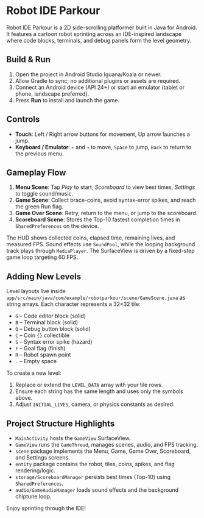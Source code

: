 # Robot IDE Parkour

Robot IDE Parkour is a 2D side-scrolling platformer built in Java for Android. It features a cartoon robot sprinting across an IDE-inspired landscape where code blocks, terminals, and debug panels form the level geometry.

## Build & Run
1. Open the project in Android Studio Iguana/Koala or newer.
2. Allow Gradle to sync; no additional plugins or assets are required.
3. Connect an Android device (API 24+) or start an emulator (tablet or phone, landscape preferred).
4. Press **Run** to install and launch the game.

## Controls
- **Touch**: Left / Right arrow buttons for movement, Up arrow launches a jump.
- **Keyboard / Emulator**: `←` and `→` to move, `Space` to jump, `Back` to return to the previous menu.

## Gameplay Flow
1. **Menu Scene**: Tap *Play* to start, *Scoreboard* to view best times, *Settings* to toggle sound/music.
2. **Game Scene**: Collect brace-coins, avoid syntax-error spikes, and reach the green Run flag.
3. **Game Over Scene**: Retry, return to the menu, or jump to the scoreboard.
4. **Scoreboard Scene**: Stores the Top-10 fastest completion times in `SharedPreferences` on the device.

The HUD shows collected coins, elapsed time, remaining lives, and measured FPS. Sound effects use `SoundPool`, while the looping background track plays through `MediaPlayer`. The SurfaceView is driven by a fixed-step game loop targeting 60 FPS.

## Adding New Levels
Level layouts live inside `app/src/main/java/com/example/robotparkour/scene/GameScene.java` as string arrays. Each character represents a 32×32 tile:

- `G` – Code editor block (solid)
- `B` – Terminal block (solid)
- `Q` – Debug button block (solid)
- `C` – Coin `{}` collectible
- `S` – Syntax error spike (hazard)
- `F` – Goal flag (finish)
- `R` – Robot spawn point
- `.` – Empty space

To create a new level:
1. Replace or extend the `LEVEL_DATA` array with your tile rows.
2. Ensure each string has the same length and uses only the symbols above.
3. Adjust `INITIAL_LIVES`, camera, or physics constants as desired.

## Project Structure Highlights
- `MainActivity` hosts the `GameView` SurfaceView.
- `GameView` runs the `GameThread`, manages scenes, audio, and FPS tracking.
- `scene` package implements the Menu, Game, Game Over, Scoreboard, and Settings screens.
- `entity` package contains the robot, tiles, coins, spikes, and flag rendering/logic.
- `storage/ScoreboardManager` persists best times (Top-10) using `SharedPreferences`.
- `audio/GameAudioManager` loads sound effects and the background chiptune loop.

Enjoy sprinting through the IDE!
